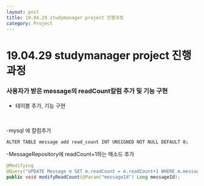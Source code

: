```yaml
---
layout: post
title: 19.04.29 studymanager project 진행과정
category: Project
---
```


# 19.04.29 studymanager project 진행과정
### 사용자가 받은 message의 readCount칼럼 추가 및 기능 구현
 - 테이블 추가, 기능 구현

<br>

 -mysql 에 칼럼추가
```
ALTER TABLE message add read_count INT UNSIGNED NOT NULL DEFAULT 0;
```

-MessageRepository에 readCount+1하는 메소드 추가
```java
@Modifying
@Query("UPDATE Message m SET m.readCount = m.readCount+1 WHERE m.messageId =:messageId")
public void modifyReadCount(@Param("messageId") Long messageId);
```

